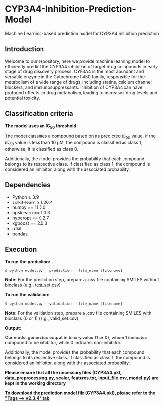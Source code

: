# CYP3A4-Inhibition-Prediction-Model
Machine Learning-based prediction model for CYP3A4 inhibition prediction

## Introduction ## 

Welcome to our repository, here we provide machine learning model to efficiently predict the CYP3A4 inhibition of target drug compounds in early stage of drug discovery process. CYP3A4 is the most abundant and versatile enzyme in the Cytochrome P450 family, responsible for the metabolism of a wide range of drugs, including statins, calcium channel blockers, and immunosuppressants. Inhibition of CYP3A4 can have profound effects on drug metabolism, leading to increased drug levels and potential toxicity.

## Classification criteria ##

**The model uses an IC<sub>50</sub> threshold:**

The model classifies a compound based on its predicted <em>IC<sub>50</sub></em> value. If the <em>IC<sub>50</sub></em> value is less than 10 μM, the compound is classified as class 1; otherwise, it is classified as class 0. 

Additionally, the model provides the probability that each compound belongs to its respective class. If classified as class 1, the compound is considered an inhibitor, along with the associated probability.
## Dependencies ##

- Python ≥ 3.9
- scikit-learn ≥ 1.26.4
- numpy == 11.5.0
- hpsklearn == 1.0.3
- hyperopt == 0.2.7
- xgboost == 2.0.3
- rdkit
- pandas

## Execution ##
**To run the prediction:**

```
$ python model.py --prediction --file_name [filename] 
```
<strong>Note:</strong> For the prediction step, prepare a .csv file containing SMILES without bioclass (e.g., test_set.csv)

**To run the validation:**

```
$ python model.py --validation --file_name [filename]
```
<strong>Note:</strong> For the validation step, prepare a .csv file containing SMILES with bioclass (0 or 1) (e.g., valid_set.csv)

**Output:**

Our model generates output in binary value (1 or 0), where 1 indicates compound to be inhibitor, while 0 indicates non-inhibitor.

Additionally, the model provides the probability that each compound belongs to its respective class. If classified as class 1, the compound is considered an inhibitor, along with the associated probability.

 
**Please ensure that all the necessary files (CYP3A4.pkl, data_preprocessing.py, scaler, features.txt, input_file.csv, model.py) are kept in the working directory**

**<ins>To download the prediction model file (CYP3A4.pkl), please refer to the "Tags --> v2.3.4" tab</ins>**
